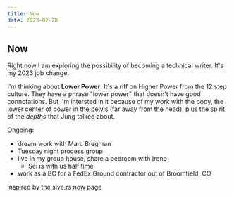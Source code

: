```yaml
---
title: Now
date: 2023-02-28
---
```

## Now

Right now I am exploring the possibility of becoming a technical writer. It's my 2023 job change.

I'm thinking about **Lower Power**. 
It's a riff on Higher Power from the 12 step culture. 
They have a phrase "lower power" that doesn't have good connotations. 
But I'm intersted in it because of my work with the body, the lower center of power in the pelvis (far away from the head), plus the spirit of the _depths_ that Jung talked about. 

Ongoing:
- dream work with Marc Bregman
- Tuesday night process group
- live in my group house, share a bedroom with Irene
    - Sei is with us half time
- work as a BC for a FedEx Ground contractor out of Broomfield, CO

inspired by the sive.rs [now page](https://sive.rs/now)
